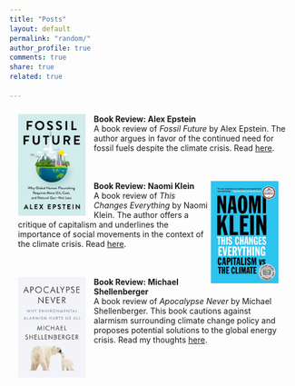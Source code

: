 ```yaml
---
title: "Posts"
layout: default
permalink: "random/"
author_profile: true
comments: true
share: true
related: true

---
```

<style>
.jumbotron{
    padding:3%;
    padding-bottom:10px;
    padding-top:10px;
    margin-top:10px;
    margin-bottom:30px;
}

.image{
    float: left;    
    margin: 0 15px 0 0;
    width: 25%;
}
    
</style>

<div class="jumbotron">
<img src="/images/epstein.jpeg" alt="epstein" class="image">
<strong>Book Review: Alex Epstein</strong><br>
A book review of <em>Fossil Future</em> by Alex Epstein. The author argues in favor of the continued need for fossil fuels despite the climate crisis. Read <a href="/epstein">here</a>.
</div>

<div class="jumbotron">
<img src="/images/klein.jpg" alt="klein" class="image" style="float: right;">
<strong>Book Review: Naomi Klein</strong><br>
A book review of <em>This Changes Everything</em> by Naomi Klein. The author offers a critique of capitalism and underlines the importance of social movements in the context of the climate crisis. Read <a href="/klein">here</a>.
</div>

<div class="jumbotron">
<img src="/images/shellenberger.jpg" alt="shellenberger" class="image">
<strong>Book Review: Michael Shellenberger</strong><br>
A book review of <em>Apocalypse Never</em> by Michael Shellenberger. This book cautions against alarmism surrounding climate change policy and proposes potential solutions to the global energy crisis. Read my thoughts <a href="/shellenberger">here</a>.
</div>
